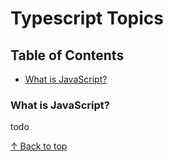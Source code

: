 # Typescript Topics

## Table of Contents
- [What is JavaScript?](#what-is-javascript)

### What is JavaScript?

todo

[↑ Back to top](#typescript-topics)


